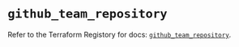 # `github_team_repository`

Refer to the Terraform Registory for docs: [`github_team_repository`](https://registry.terraform.io/providers/integrations/github/5.43.0/docs/resources/team_repository).

